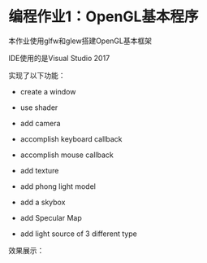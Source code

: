 # 编程作业1：OpenGL基本程序

本作业使用glfw和glew搭建OpenGL基本框架

IDE使用的是Visual Studio 2017

实现了以下功能：

- create a window
- use shader
- add camera
- accomplish keyboard callback
- accomplish mouse callback

- add texture

- add phong light model
- add a skybox
- add Specular Map
- add light source of 3 different type

效果展示：

